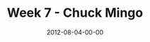 ---
layout: message
category: message
series: "The Good Life"
title: "Week 7 - Chuck Mingo"
date: 2012-08-04-00-00
message_id: 740
sc-permalink-url: "http://soundcloud.com/crdschurch/week-7-chuck-mingo"
audio: "http://s3.amazonaws.com/crossroads-media/messages/audio/goodlife_07.mp3"
audio-duration: "41:42"
program: "http://s3.amazonaws.com/crossroads-media/documents/08_04-05_12Program.pdf"
description: "Chuck Mingo talks about how the good life can happen, even in the
midst of suffering."
video: "http://s3.amazonaws.com/crossroads-media/messages/video/goodlife_07.mp4"
video-duration: "41:47"
yt-video-id: "q7YGRGj9xSQ"
video-image: "http://s3.amazonaws.com/crossroads-media/images/goodlife_07_still.jpg"
tag: 
 - suffering
 - mingo
 - good-life
 - program
explicit: false
---